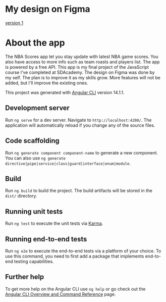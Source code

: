 # My design on Figma

[version 1](https://www.figma.com/file/zXa5Q8IpAgz19Uqle2R4NH/Serwis-NBA?node-id=0%3A1)

# About the app

The NBA Scores app let you stay update with latest NBA game scores. You also have access to more info such as team roasts and players list. The app is powered by a free API. This app is my final project of the JavaScript course I've completed at SDAcademy. The design on Figma was done by my self. The plan is to improve it as my skills grow. More features will not be added, but I'll improve the existing ones.

This project was generated with [Angular CLI](https://github.com/angular/angular-cli) version 14.1.1.

## Development server

Run `ng serve` for a dev server. Navigate to `http://localhost:4200/`. The application will automatically reload if you change any of the source files.

## Code scaffolding

Run `ng generate component component-name` to generate a new component. You can also use `ng generate directive|pipe|service|class|guard|interface|enum|module`.

## Build

Run `ng build` to build the project. The build artifacts will be stored in the `dist/` directory.

## Running unit tests

Run `ng test` to execute the unit tests via [Karma](https://karma-runner.github.io).

## Running end-to-end tests

Run `ng e2e` to execute the end-to-end tests via a platform of your choice. To use this command, you need to first add a package that implements end-to-end testing capabilities.

## Further help

To get more help on the Angular CLI use `ng help` or go check out the [Angular CLI Overview and Command Reference](https://angular.io/cli) page.
